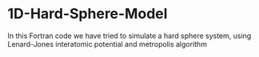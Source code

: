 # 1D-Hard-Sphere-Model

In this Fortran code we have tried to simulate a hard sphere system, using Lenard-Jones interatomic potential and metropolis algorithm 